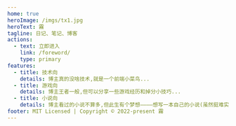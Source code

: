 ```yaml
---
home: true
heroImage: /imgs/tx1.jpg
heroText: 霧
tagline: 日记、笔记、博客
actions:
  - text: 立即进入
    link: /foreword/
    type: primary
features:
  - title: 技术向
    details: 博主真的没啥技术,就是一个前端小菜鸟...
  - title: 游戏向
    details: 博主王者一般,但可以分享一些游戏经历和掉分小技巧...
  - title: 小说向
    details: 博主看过的小说不算多,但此生有个梦想————想写一本自己的小说(虽然挺难实现的)
footer: MIT Licensed | Copyright © 2022-present 霧
---
```


<style>
  #app .navbar{
     opacity: 0.8;
  }
   .home .hero img{
       max-height: 268px !important;
       border-radius:1rem; 
   }
</style>
